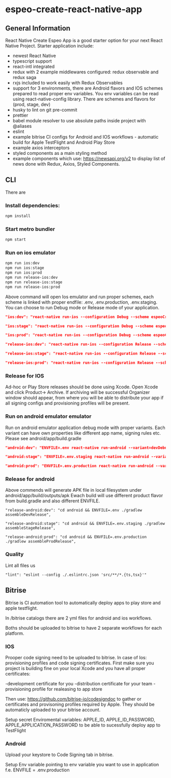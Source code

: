 # espeo-create-react-native-app

## General Information

React Native Create Espeo App is a good starter option for your next React Native Project.
Starter application include:

- newest React Native
- typescript support
- react-intl integrated
- redux with 2 example middlewares configured: redux observable and redux saga
- rxjs included to work easily with Redux Observables
- support for 3 environments, there are Android flavors and IOS schemes prepared to read proper env variables. You env variables can be read using react-native-config library. There are schemes and flavors for (prod, stage, dev)
- husky to lint on git pre-commit
- prettier
- babel module resolver to use absolute paths inside project with @aliases
- eslint
- example bitrise CI configs for Android and IOS workflows - automatic build for Apple TestFlight and Android Play Store
- example axios interceptors
- styled components as a main styling method
- example components which use: https://newsapi.org/v2 to display list of news done with Redux, Axios, Styled Components.

## CLI

There are

### Install dependencies:

```bash
npm install
```

### Start metro bundler

```bash
npm start
```

### Run on ios emulator

```bash
npm run ios:dev
npm run ios:stage
npm run ios:prod
npm run release-ios:dev
npm run release-ios:stage
npm run release-ios:prod
```

Above command will open Ios emulator and run proper schemes, each scheme is linked with proper endfile: .env, .env.production, .env.staging. You can choose to run Debug mode or Release mode of your application.

```json
"ios:dev": "react-native run-ios --configuration Debug --scheme espeoCreateReactNativeApp-DEV",

"ios:stage": "react-native run-ios --configuration Debug --scheme espeoCreateReactNativeApp-STAGE",

"ios:prod": "react-native run-ios --configuration Debug --scheme espeoCreateReactNativeApp-PROD",

"release-ios:dev": "react-native run-ios --configuration Release --scheme espeoCreateReactNativeApp-DEV",

"release-ios:stage": "react-native run-ios --configuration Release --scheme espeoCreateReactNativeApp-STAGE",

"release-ios:prod": "react-native run-ios --configuration Release --scheme espeoCreateReactNativeApp-PROD",
```

### Release for IOS

Ad-hoc or Play Store releases should be done using Xcode. Open Xcode and click Product-> Archive.
If archiving will be successful Organizer window should appear, from where you will be able to distribute your app if all signing configs and provisioning profiles will be present.

### Run on android emulator emulator

Run on android emulator application debug mode with proper variants. Each variant can have own properties like different app name, signing rules etc. Please see android/app/build.gradle

```json
"android:dev": "ENVFILE=.env react-native run-android --variant=devDebug --appIdSuffix=dev",

"android:stage": "ENVFILE=.env.staging react-native run-android --variant=stageDebug --appIdSuffix=stage",

"android:prod": "ENVFILE=.env.production react-native run-android --variant=prodDebug --appIdSuffix=prod",
```

### Release for android

Above commends will generate APK file in local filesystem under android/app/build/outputs/apk
Ewach build will use different product flavor from build.gradle and also different ENVFILE.

```
"release-android:dev": "cd android && ENVFILE=.env ./gradlew assembleDevRelease",

"release-android:stage": "cd android && ENVFILE=.env.staging ./gradlew assembleStageRelease",

"release-android:prod": "cd android && ENVFILE=.env.production ./gradlew assembleProdRelease",
```

### Quality

Lint all files us

```
"lint": "eslint --config ./.eslintrc.json 'src/**/*.{ts,tsx}'"

```

## Bitrise

Bitrise is CI automation tool to automatically deploy apps to play store and apple testflight.

In /bitrise catalogs there are 2 yml files for android and ios workflows.

Boths should be uploaded to bitrise to have 2 separate workflows for each platform.

### IOS

Prooper code signing need to be uploaded to bitrise. In case of Ios: provisioning profiles and code signing certificates. First make sure you project is building fine on your local Xcode and you have all proper certificates:

-development certificate for you
-distribution certificate for your team
-provisioning profile for realeasing to app store

Then use: https://github.com/bitrise-io/codesigndoc to gather or certificates and provisoning profiles required by Apple. They should be automaticly uploaded to your bitrise account.

Setup secret Enviromental variables: APPLE_ID, APPLE_ID_PASSWORD, APPLE_APPLICATION_PASSWORD to be able to sucessfully deploy app to TestFlight

### Android

Upload your keystore to Code Signing tab in bitrise.

Setup Env variable pointing to env variable you want to use in application f.e. ENVFILE = .env.production
